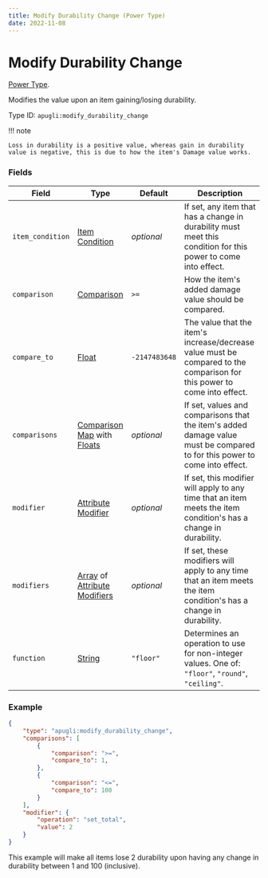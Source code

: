```yaml
---
title: Modify Durability Change (Power Type)
date: 2022-11-08
---
```


# Modify Durability Change

[Power Type](../power_types.md).

Modifies the value upon an item gaining/losing durability.

Type ID: `apugli:modify_durability_change`

!!! note

    Loss in durability is a positive value, whereas gain in durability value is negative, this is due to how the item's Damage value works.


### Fields
Field  | Type | Default | Description
-------|------|---------|-------------
`item_condition` | [Item Condition](../item_condition_types.md) | *optional* | If set, any item that has a change in durability must meet this condition for this power to come into effect.
`comparison` | [Comparison](https://origins.readthedocs.io/en/latest/types/data_types/comparison/) | `>=` | How the item's added damage value should be compared. 
`compare_to` | [Float](https://origins.readthedocs.io/en/latest/types/data_types/float/) | `-2147483648` | The value that the item's increase/decrease value must be compared to the comparison for this power to come into effect.
`comparisons` | [Comparison Map](../data_types/comparison_map.md) with [Floats](https://origins.readthedocs.io/en/latest/types/data_types/float/) | *optional* | If set, values and comparisons that the item's added damage value must be compared to for this power to come into effect.
`modifier` | [Attribute Modifier](https://origins.readthedocs.io/en/latest/types/data_types/attribute_modifier/) | *optional* | If set, this modifier will apply to any time that an item meets the item condition's has a change in durability.
`modifiers` | [Array](https://origins.readthedocs.io/en/latest/types/data_types/array/) of [Attribute Modifiers](https://origins.readthedocs.io/en/latest/types/data_types/attribute_modifier/) | *optional* | If set, these modifiers will apply to any time that an item meets the item condition's has a change in durability.
`function` | [String](https://origins.readthedocs.io/en/latest/types/data_types/string/) | `"floor"` | Determines an operation to use for non-integer values. One of: `"floor"`, `"round"`, `"ceiling"`.

### Example
```json
{
    "type": "apugli:modify_durability_change",
    "comparisons": [
        {
            "comparison": ">=",
            "compare_to": 1,
        },
        {
            "comparison": "<=",
            "compare_to": 100
        }
    ],
    "modifier": {
        "operation": "set_total",
        "value": 2
    }
}
```
This example will make all items lose 2 durability upon having any change in durability between 1 and 100 (inclusive).